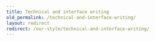 ```yaml
---
title: Technical and interface writing
old_permalink: /technical-and-interface-writing/
layout: redirect
redirect: /our-style/technical-and-interface-writing/
---
```

